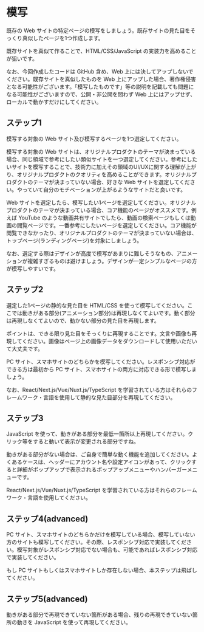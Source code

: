 # 模写

既存の Web サイトの特定ページの模写をしましょう。既存サイトの見た目をそっくり真似したページを1つ作成します。

既存サイトを真似て作ることで、HTML/CSS/JavaScript の実装力を高めることが狙いです。

なお、今回作成したコードは GitHub 含め、Web 上には決してアップしないでください。既存サイトを真似したものを Web 上にアップした場合、著作権侵害となる可能性がございます。「模写したものです」等の説明を記載しても問題になる可能性がございますので、公開・非公開を問わず Web 上にはアップせず、ローカルで動かすだけにしてください。

## ステップ1

模写する対象の Web サイト及び模写するページを1つ選定してください。

模写する対象の Web サイトは、オリジナルプロダクトのテーマが決まっている場合、同じ領域で参考にしたい類似サイトを一つ選定してください。参考にしたいサイトを模写することで、技術力に加えその領域のUI/UXに関する理解が上がり、オリジナルプロダクトのクオリティを高めることができます。オリジナルプロダクトのテーマが決まっていない場合、好きな Web サイトを選定してください。やっていて自分のモチベーションが上がるようなサイトだと良いです。

Web サイトを選定したら、模写したい1ページを選定してください。オリジナルプロダクトのテーマが決まっている場合、コア機能のページがオススメです。例えば YouTube のような動画共有サイトでしたら、動画の検索ページもしくは動画の閲覧ページです。一番参考にしたいページを選定してください。コア機能が閲覧できなかったり、オリジナルプロダクトのテーマが決まっていない場合は、トップページ(ランディングページ)を対象にしましょう。

なお、選定する際はデザインが高度で模写があまりに難しそうなもの、アニメーションが複雑すぎるものは避けましょう。デザインが一定シンプルなページの方が模写しやすいです。

## ステップ2

選定した1ページの静的な見た目を HTML/CSS を使って模写してください。ここでは動きがある部分(アニメーション部分)は再現しなくてよいです。動く部分は再現しなくてよいので、動かない部分の見た目を再現します。

ポイントは、できる限り見た目をそっくりに再現することです。文言や画像も再現してください。画像はページ上の画像データをダウンロードして使用いただいて大丈夫です。

PC サイト、スマホサイトのどちらかを模写してください。レスポンシブ対応ができる方は最初から PC サイト、スマホサイトの両方に対応できる形で模写しましょう。

なお、React/Next.js/Vue/Nuxt.js/TypeScript を学習されている方はそれらのフレームワーク・言語を使用して静的な見た目部分を再現してください。

## ステップ3

JavaScript を使って、動きがある部分を最低一箇所以上再現してください。クリック等をすると動いて表示が変更される部分ですね。

動きがある部分がない場合は、ご自身で簡単な動く機能を追加してください。よくあるケースは、ヘッダーにアカウント名や設定アイコンがあって、クリックすると詳細がポップアップで表示されるポップアップメニューやハンバーガーメニューです。

React/Next.js/Vue/Nuxt.js/TypeScript を学習されている方はそれらのフレームワーク・言語を使用してください。

## ステップ4(advanced)

PC サイト、スマホサイトのどちらかだけを模写している場合、模写していない方のサイトも模写してください。その際、レスポンシブ対応で実装してください。模写対象がレスポンシブ対応でない場合も、可能であればレスポンシブ対応で実装してください。

もし PC サイトもしくはスマホサイトしか存在しない場合、本ステップは飛ばしてください。

## ステップ5(advanced)

動きがある部分で再現できていない箇所がある場合、残りの再現できていない箇所の動きを JavaScript を使って再現してください。
